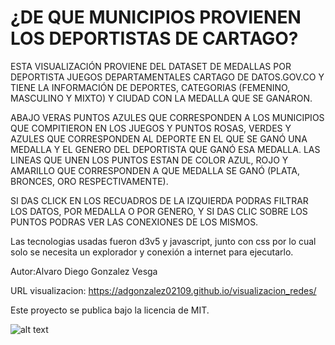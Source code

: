 # ¿DE QUE MUNICIPIOS PROVIENEN LOS DEPORTISTAS DE CARTAGO?
ESTA VISUALIZACIÓN PROVIENE DEL DATASET DE MEDALLAS POR DEPORTISTA JUEGOS DEPARTAMENTALES CARTAGO DE DATOS.GOV.CO Y TIENE LA INFORMACIÓN DE DEPORTES, CATEGORIAS (FEMENINO, MASCULINO Y MIXTO) Y CIUDAD CON LA MEDALLA QUE SE GANARON. 

ABAJO VERAS PUNTOS AZULES QUE CORRESPONDEN A LOS MUNICIPIOS QUE COMPITIERON EN LOS JUEGOS Y PUNTOS ROSAS, VERDES Y AZULES QUE CORRESPONDEN AL DEPORTE EN EL QUE SE GANÓ UNA MEDALLA Y EL GENERO DEL DEPORTISTA QUE GANÓ ESA MEDALLA. 
LAS LINEAS QUE UNEN LOS PUNTOS ESTAN DE COLOR AZUL, ROJO Y AMARILLO QUE CORRESPONDEN A QUE MEDALLA SE GANÓ (PLATA, BRONCES, ORO RESPECTIVAMENTE).

SI DAS CLICK EN LOS RECUADROS DE LA IZQUIERDA PODRAS FILTRAR LOS DATOS, POR MEDALLA O POR GENERO, Y SI DAS CLIC SOBRE LOS PUNTOS PODRAS VER LAS CONEXIONES DE LOS MISMOS.


Las tecnologias usadas fueron d3v5 y javascript, junto con css por lo cual solo se necesita un explorador y conexión a internet para ejecutarlo.

Autor:Alvaro Diego Gonzalez Vesga

URL visualizacion: https://adgonzalez02109.github.io/visualizacion_redes/

Este proyecto se publica bajo la licencia de MIT.

  ![alt text](https://s3.us-east-2.amazonaws.com/testing.alvarod/screen.PNG)
